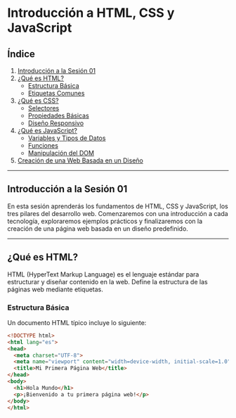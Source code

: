 # Introducción a HTML, CSS y JavaScript

## Índice

1. [Introducción a la Sesión 01](#introducción-a-la-sesión-01)
2. [¿Qué es HTML?](#qué-es-html)
   - [Estructura Básica](#estructura-básica)
   - [Etiquetas Comunes](#etiquetas-comunes)
3. [¿Qué es CSS?](#qué-es-css)
   - [Selectores](#selectores)
   - [Propiedades Básicas](#propiedades-básicas)
   - [Diseño Responsivo](#diseño-responsivo)
4. [¿Qué es JavaScript?](#qué-es-javascript)
   - [Variables y Tipos de Datos](#variables-y-tipos-de-datos)
   - [Funciones](#funciones)
   - [Manipulación del DOM](#manipulación-del-dom)
5. [Creación de una Web Basada en un Diseño](#creación-de-una-web-basada-en-un-diseño)

---

## Introducción a la Sesión 01

En esta sesión aprenderás los fundamentos de HTML, CSS y JavaScript, los tres pilares del desarrollo web. Comenzaremos con una introducción a cada tecnología, exploraremos ejemplos prácticos y finalizaremos con la creación de una página web basada en un diseño predefinido.

---

## ¿Qué es HTML?

HTML (HyperText Markup Language) es el lenguaje estándar para estructurar y diseñar contenido en la web. Define la estructura de las páginas web mediante etiquetas.

### Estructura Básica

Un documento HTML típico incluye lo siguiente:

```html
<!DOCTYPE html>
<html lang="es">
<head>
  <meta charset="UTF-8">
  <meta name="viewport" content="width=device-width, initial-scale=1.0">
  <title>Mi Primera Página Web</title>
</head>
<body>
  <h1>Hola Mundo</h1>
  <p>¡Bienvenido a tu primera página web!</p>
</body>
</html>
